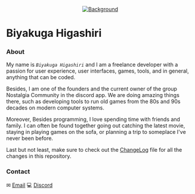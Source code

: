 <p align="center">
    <a href="https://github.com/Biyakuga/Biyakuga/tree/main/Images/Backgrounds/Background_001.png">
        <img src="https://github.com/Biyakuga/Biyakuga/tree/main/Images/Backgrounds/Background_001.png"
        title="Background 001 - Sakura Trees with Profile"
        alt="Background" />
	</a>
</p>

# Biyakuga Higashiri

### About
My name is _`Biyakuga Higashiri`_ and I am a freelance developer with a passion for user experience, user interfaces, games, tools, and in general, anything that can be coded.

Besides, I am one of the founders and the current owner of the group Nostalgia Community in the discord app.
We are doing amazing things there, such as developing tools to run old games from the 80s and 90s decades on modern computer  systems.

Moreover, Besides programming, I love spending time with friends and family. I can often be found together going out catching the latest movie, staying in playing games on the sofa, or planning a trip to someplace I've never been before.

Last but not least, make sure to check out the [ChangeLog](CHANGELOG.md "Versions File") file for all the changes in this repository.


### Contact
✉ [Email]("BiyakugaNostalgia@outlook.com" "Email Address") 💻 [Discord](https://discordapp.com/users/Biyakuga#0101 "Discord Profile")